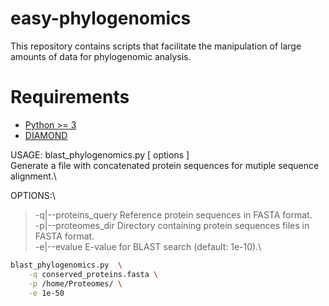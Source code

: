 # easy-phylogenomics
This repository contains scripts that facilitate the manipulation of large amounts of data for phylogenomic analysis.

# Requirements #

- [Python >= 3](https://www.python.org/downloads/)
- [DIAMOND](https://github.com/bbuchfink/diamond) 


USAGE:  blast_phylogenomics.py [ options ]\
Generate a file with concatenated protein sequences for mutiple sequence alignment.\

OPTIONS:\
>	-q|--proteins_query	Reference protein sequences in FASTA format.\
>	-p|--proteomes_dir	Directory containing protein sequences files in FASTA format.\
>	-e|--evalue		E-value for BLAST search (default: 1e-10).\

```bash
blast_phylogenomics.py  \
	-q conserved_proteins.fasta \
	-p /home/Proteomes/ \
	-e 1e-50
```
